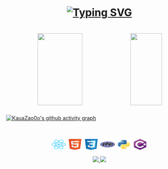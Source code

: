 <h1 align = "center">
<a href="https://git.io/typing-svg"><img src="https://readme-typing-svg.herokuapp.com?font=Fira+Code&size=75&duration=1500&pause=600&color=0CE82B&background=000000EE&center=true&vCenter=true&multiline=true&width=1920&height=384&lines=Hello+there!;My+name+is+Kauã%2C+;Welcome+to+my+README" alt="Typing SVG" /></a>
</h1>

<h1 align="center">  
  <img width="49%" height="195px" src="https://github-readme-stats.vercel.app/api?username=KauaZao0o&show_icons=true&hide_border=true&include_all_commits=true&theme=chartreuse-dark&area"/> 
  <img width="41%" height="195px" src="https://github-readme-stats.vercel.app/api/top-langs/?username=KauaZao0o&layout=compact&hide_border=true&theme=chartreuse-dark&area"/>
</h1>


  [![KauaZao0o's github activity graph](https://github-readme-activity-graph.vercel.app/graph?username=KauaZao0o&theme=chartreuse-dark&area&point=2CDBB5&area=true&hide_border=true)](https://github.com/ashutosh00710/github-readme-activity-graph)


<br>
<div align = "center" style="display: inline_block"><br>
  <img align="center" alt="Kaua-React" height="30" width="40" src="https://raw.githubusercontent.com/devicons/devicon/master/icons/react/react-original.svg">
  <img align="center" alt="Kaua-HTML" height="30" width="40" src="https://raw.githubusercontent.com/devicons/devicon/master/icons/html5/html5-original.svg">
  <img align="center" alt="Kaua-CSS" height="30" width="40" src="https://raw.githubusercontent.com/devicons/devicon/master/icons/css3/css3-original.svg">
  <img align="center" alt="Kaua-PHP" height="30" width="40" src="https://raw.githubusercontent.com/devicons/devicon/master/icons/php/php-original.svg">
  <img align="center" alt="Kaua-Python" height="30" width="40" src="https://raw.githubusercontent.com/devicons/devicon/master/icons/python/python-original.svg">
  <img align="center" alt="Kaua-Csharp" height="30" width="40" src="https://raw.githubusercontent.com/devicons/devicon/master/icons/csharp/csharp-original.svg">
</div>
<br>
  
 
<div align ="center"> 
    <a href="https://discord.gg/kujMEdTx3W" target="_blank"><img src="https://img.shields.io/badge/Discord-7289DA?style=for-the-badge&logo=discord&logoColor=white" target="_blank">
    </a> 
    <a href="https://www.linkedin.com/in/user073/" target="_blank"><img src="https://img.shields.io/badge/-LinkedIn-%230077B5?style=for-the-badge&logo=linkedin&logoColor=white" target="_blank">
    </a> 
</div>


